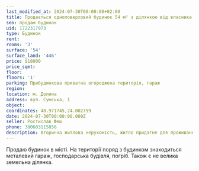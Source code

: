 ```yaml
---
last_modified_at: 2024-07-30T00:00:00+02:00
title: Продається одноповерховий будинок 54 м² з ділянкою від власника на Сумській
seo: продам будинок
uid: 1722317973
type: Будинок
rent:
rooms: '3'
surface: '54'
surface_land: '446'
price: $18000
price_sqmt:
floor:
floors: '1'
parking: Прибудинкова приватна огороджена територія, гараж
region:
location: м. Долина
address: вул. Сумська, 1
object:
coordinates: 48.971745,24.002759
date: 2024-07-30T00:00:00.000Z
seller: Ростислав Феш
phone: 380683115856
description: Вторинна житлова нерухомість, житло придатне для проживання
---
```


Продаю будинок в місті. На території поряд з будинком знаходиться металевий гараж, господарська будівля, погріб. Також є не велика земельна ділянка.
